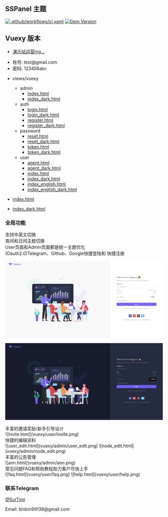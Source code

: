 ## SSPanel 主题

[![.github/workflows/ci.yaml](https://github.com/pages-themes/cayman/actions/workflows/ci.yaml/badge.svg)](https://github.com/pages-themes/cayman/actions/workflows/ci.yaml) [![Gem Version](https://badge.fury.io/rb/jekyll-theme-cayman.svg)](https://badge.fury.io/rb/jekyll-theme-cayman)

## Vuexy 版本
- [演示站运营ing...](https://dggyun.com)
- <dt>账号: test@gmail.com</dt>
- <dt>密码: 123456abc</dt>


- views/vuexy
  - admin
    - [index.html](vuexy/admin/index.png)
    - [index_dark.html](vuexy/admin/index_dark.png)
  - auth
    - [login.html](vuexy/login.png)
    - [login_dark.html](vuexy/login_dark.png)
    - [register.html](vuexy/register.png)
    - [register_dark.html](vuexy/register_dark.png)
  - password
    - [reset.html](vuexy/password_reset.png)
    - [reset_dark.html](vuexy/password_reset_dark.png)
    - [token.html](vuexy/reset_token.png)
    - [token_dark.html](vuexy/reset_token_dark.png)
  - user
    - [agent.html](vuexy/user/agent.png)
    - [agent_dark.html](vuexy/user/agent_dark.png)
    - [index.html](vuexy/user/index.png)
    - [index_dark.html](vuexy/user/index_dark.png)
    - [index_english.html](vuexy/user/index_english.png)
    - [index_english_dark.html](vuexy/user/index_english_dark.png)
- [index.html](vuexy/index.png)
- [index_dark.html](vuexy/index_dark.png)

### 全局功能
<dt>支持中英文切换</dt>
<dt>夜间和日间主题切换</dt>
<dt>User页面和Admin页面都是统一主题优化</dt>
<dt>(Oauth2.0)Telegram、Github、Google快捷登陆和 快捷注册</dt>

![Login page for Vuexy theme](https://raw.githubusercontent.com/Czssr/czssr.github.io/main/vuexy/login.png)

![Login page for Vuexy dark theme](https://raw.githubusercontent.com/Czssr/czssr.github.io/main/vuexy/login_dark.png)
<dt>丰富的邀请奖励/新手引导设计</dt>
![Invite.html](vuexy/user/invite.png)
<dt>快捷的编辑资料</dt>
![user_edit.html](vuexy/admin/user_edit.png)
![node_edit.html](vuexy/admin/node_edit.png)
<dt>丰富的公告管理</dt>
![ann.html](vuexy/admin/ann.png)
<dt>常见问题FAQ和帮助教程助力客户尽快上手</dt>
![faq.html](vuexy/user/faq.png)
![help.html](vuexy/user/help.png)

### 联系Telegram
[@SurTimi](https://t.me/SurTimi)
<dt>Email: binbin99138@gmail.com</dt>
